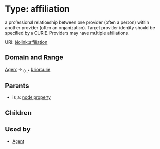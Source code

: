 
# Type: affiliation


a professional relationship between one provider (often a person) within another provider (often an organization). Target provider identity should be specified by a CURIE. Providers may have multiple affiliations.

URI: [biolink:affiliation](https://w3id.org/biolink/vocab/affiliation)


## Domain and Range

[Agent](Agent.md) ->  <sub>0..*</sub> [Uriorcurie](types/Uriorcurie.md)

## Parents

 *  is_a: [node property](node_property.md)

## Children


## Used by

 * [Agent](Agent.md)
